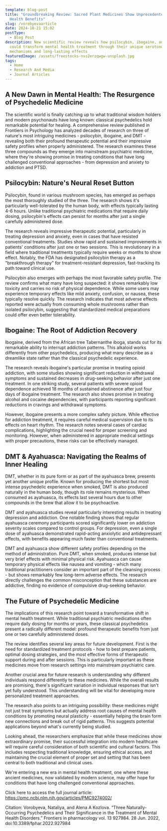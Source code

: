 ```yaml
---
template: blog-post
title: "Groundbreaking Review: Sacred Plant Medicines Show Unprecedented Mental
  Health Benefits"
slug: /vorobyevaarticle
date: 2024-10-21 15:02
postType:
  - Blog Post
description: New scientific review reveals how psilocybin, ibogaine, and DMT
  could transform mental health treatment through their unique serotonergic
  mechanisms and long-lasting effects
featuredImage: /assets/freestocks-nss2erzqwgw-unsplash.jpg
tags:
  - Home
  - Research And Media
  - Journal Articles
---
```

## A New Dawn in Mental Health: The Resurgence of Psychedelic Medicine

The scientific world is finally catching up to what traditional wisdom holders and modern psychonauts have long known: classical psychedelics hold remarkable potential for healing. A comprehensive review published in Frontiers in Psychology has analyzed decades of research on three of nature's most intriguing medicines - psilocybin, ibogaine, and DMT - revealing both their profound therapeutic potential and their impressive safety profiles when properly administered. The research examines these three compounds as they emerge into mainstream psychiatric medicine, where they're showing promise in treating conditions that have long challenged conventional approaches - from depression and anxiety to addiction and PTSD. 

## Psilocybin: Nature's Neural Reset Button

Psilocybin, found in various mushroom species, has emerged as perhaps the most thoroughly studied of the three. The research shows it's particularly well-tolerated by the human body, with effects typically lasting 4-6 hours. Unlike traditional psychiatric medications that require daily dosing, psilocybin's effects can persist for months after just a single carefully administered dose.

The research reveals impressive therapeutic potential, particularly in treating depression and anxiety, even in cases that have resisted conventional treatments. Studies show rapid and sustained improvements in patients' conditions after just one or two sessions. This is revolutionary in a field where traditional treatments typically require weeks or months to show effect. Notably, the FDA has designated psilocybin therapy as a "breakthrough therapy" for treatment-resistant depression, fast-tracking its path toward clinical use.

Psilocybin also emerges with perhaps the most favorable safety profile. The review confirms what many have long suspected: it shows remarkably low toxicity and carries no risk of physical dependence. While some users may experience temporary effects like mild anxiety, confusion, or nausea, these typically resolve quickly. The research indicates that most adverse effects reported were actually from consuming whole mushrooms rather than isolated psilocybin, suggesting that standardized medical preparations could offer even better tolerability.

## Ibogaine: The Root of Addiction Recovery

Ibogaine, derived from the African tree Tabernanthe iboga, stands out for its remarkable ability to interrupt addiction patterns. This alkaloid works differently from other psychedelics, producing what many describe as a dreamlike state rather than the classical psychedelic experience.

The research reveals ibogaine's particular promise in treating opioid addiction, with some studies showing significant reduction in withdrawal symptoms and sustained decreases in drug-seeking behavior after just one treatment. In one striking study, several patients with severe opioid dependence achieved 18 months of sustained abstinence after just four days of ibogaine treatment. The research also shows promise in treating alcohol and cocaine dependencies, with participants reporting significant reductions in cravings and withdrawal symptoms.

However, ibogaine presents a more complex safety picture. While effective for addiction treatment, it requires careful medical supervision due to its effects on heart rhythm. The research notes several cases of cardiac complications, highlighting the crucial need for proper screening and monitoring. However, when administered in appropriate medical settings with proper precautions, these risks can be effectively managed.

## DMT & Ayahuasca: Navigating the Realms of Inner Healing

DMT, whether in its pure form or as part of the ayahuasca brew, presents yet another unique profile. Known for producing the shortest but most intense psychedelic experience when smoked, DMT is also produced naturally in the human body, though its role remains mysterious. When consumed as ayahuasca, its effects last several hours due to other compounds in the brew that allow it to be psychoactive.

DMT and ayahuasca studies reveal particularly interesting results in treating depression and addiction. One notable finding shows that regular ayahuasca ceremony participants scored significantly lower on addiction severity scales compared to control groups. For depression, even a single dose of ayahuasca demonstrated rapid-acting anxiolytic and antidepressant effects, with benefits appearing much faster than conventional treatments.

DMT and ayahuasca show different safety profiles depending on the method of administration. Pure DMT, when smoked, produces intense but very brief effects with minimal physical risk. Ayahuasca can cause temporary physical effects like nausea and vomiting - which many traditional practitioners consider an important part of the cleansing process - but shows remarkably few long-term adverse effects. The research directly challenges the common misconception that these substances are addictive, finding no evidence of compulsive drug-seeking behavior.

## The Future of Psychedelic Medicine

The implications of this research point toward a transformative shift in mental health treatment. While traditional psychiatric medications often require daily dosing for months or years, these classical psychedelics present a radically different model: profound therapeutic benefits from just one or two carefully administered doses.

The review identifies several key areas for future development. First is the need for standardized treatment protocols - how to best prepare patients, optimal dosing strategies, and the most effective forms of therapeutic support during and after sessions. This is particularly important as these medicines move from research settings into mainstream psychiatric care.

Another crucial area for future research is understanding why different individuals respond differently to these medicines. While the overall results are promising, there's significant variation in individual responses that isn't yet fully understood. This understanding will be vital for developing more personalized treatment approaches.

The research also points to an intriguing possibility: these medicines might not just treat symptoms but actually address root causes of mental health conditions by promoting neural plasticity - essentially helping the brain form new connections and break out of rigid patterns. This suggests potential applications beyond what's currently being studied.

Looking ahead, the researchers emphasize that while these medicines show extraordinary promise, their successful integration into modern healthcare will require careful consideration of both scientific and cultural factors. This includes respecting traditional knowledge, ensuring ethical access, and maintaining the crucial element of proper set and setting that has been central to both traditional and clinical uses.

We're entering a new era in mental health treatment, one where these ancient medicines, now validated by modern science, may offer hope for conditions that have long challenged conventional approaches.







Click here to access the full journal article: <https://pmc.ncbi.nlm.nih.gov/articles/PMC9274002/>

Citation: Vorobyeva, Nataliya, and Alena A Kozlova. “Three Naturally-Occurring Psychedelics and Their Significance in the Treatment of Mental Health Disorders.” Frontiers in pharmacology vol. 13 927984. 28 Jun. 2022, doi:10.3389/fphar.2022.927984
